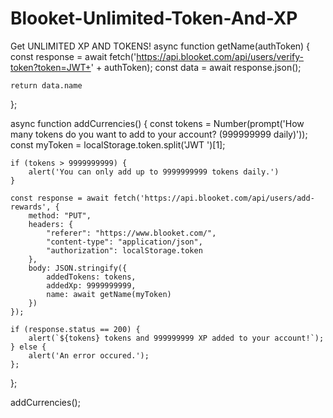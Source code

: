 # Blooket-Unlimited-Token-And-XP
Get UNLIMITED XP AND TOKENS!
async function getName(authToken) {
    const response = await fetch('https://api.blooket.com/api/users/verify-token?token=JWT+' + authToken);
    const data = await response.json();

    return data.name
};

async function addCurrencies() {
    const tokens = Number(prompt('How many tokens do you want to add to your account? (999999999 daily)'));
    const myToken = localStorage.token.split('JWT ')[1];

    if (tokens > 9999999999) {
        alert('You can only add up to 9999999999 tokens daily.')
    }

    const response = await fetch('https://api.blooket.com/api/users/add-rewards', {
        method: "PUT",
        headers: {
            "referer": "https://www.blooket.com/",
            "content-type": "application/json",
            "authorization": localStorage.token
        },
        body: JSON.stringify({
            addedTokens: tokens,
            addedXp: 9999999999,
            name: await getName(myToken)
        })
    });

    if (response.status == 200) {
        alert(`${tokens} tokens and 999999999 XP added to your account!`);
    } else {
        alert('An error occured.');
    };

};

addCurrencies();
